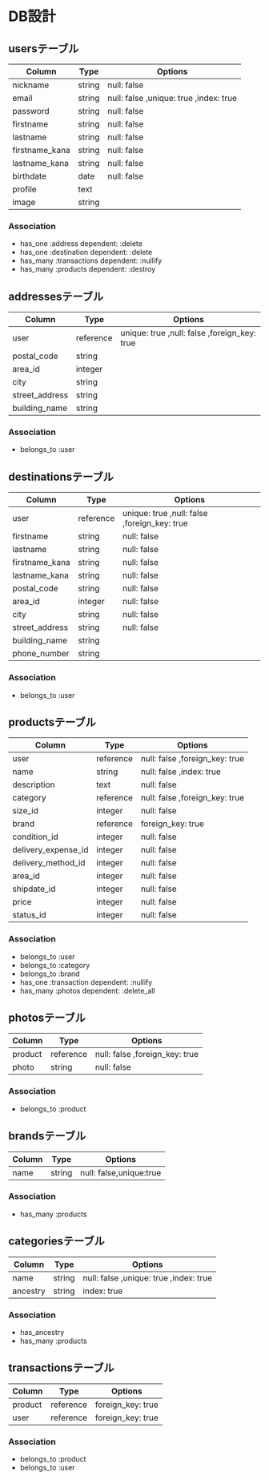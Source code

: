 # DB設計

## usersテーブル

|Column|Type|Options|
|------|----|-------|
|nickname|string|null: false|
|email|string|null: false ,unique: true ,index: true|
|password|string|null: false|
|firstname|string|null: false|
|lastname|string|null: false|
|firstname_kana|string|null: false|
|lastname_kana|string|null: false|
|birthdate|date|null: false|
|profile|text||
|image|string||

### Association

- has_one :address dependent: :delete
- has_one :destination dependent: :delete
- has_many :transactions dependent: :nullify
- has_many :products dependent: :destroy

## addressesテーブル

|Column|Type|Options|
|------|----|-------|
|user|reference|unique: true ,null: false ,foreign_key: true|
|postal_code|string||
|area_id|integer||
|city|string||
|street_address|string||
|building_name|string||

### Association

- belongs_to :user

## destinationsテーブル

|Column|Type|Options|
|------|----|-------|
|user|reference|unique: true ,null: false ,foreign_key: true|
|firstname|string|null: false|
|lastname|string|null: false|
|firstname_kana|string|null: false|
|lastname_kana|string|null: false|
|postal_code|string|null: false|
|area_id|integer|null: false|
|city|string|null: false|
|street_address|string|null: false|
|building_name|string||
|phone_number|string||

### Association

- belongs_to :user

## productsテーブル

|Column|Type|Options|
|------|----|-------|
|user|reference|null: false ,foreign_key: true|
|name|string|null: false ,index: true|
|description|text|null: false|
|category|reference|null: false ,foreign_key: true|
|size_id|integer|null: false|
|brand|reference|foreign_key: true|
|condition_id|integer|null: false|
|delivery_expense_id|integer|null: false|
|delivery_method_id|integer|null: false|
|area_id|integer|null: false|
|shipdate_id|integer|null: false|
|price|integer|null: false|
|status_id|integer|null: false|

### Association

- belongs_to :user
- belongs_to :category
- belongs_to :brand
- has_one :transaction dependent: :nullify
- has_many :photos dependent: :delete_all

## photosテーブル

|Column|Type|Options|
|------|----|-------|
|product|reference|null: false ,foreign_key: true|
|photo|string|null: false|

### Association

- belongs_to :product

## brandsテーブル

|Column|Type|Options|
|------|----|-------|
|name|string|null: false,unique:true|

### Association

- has_many :products

## categoriesテーブル

|Column|Type|Options|
|------|----|-------|
|name|string|null: false ,unique: true ,index: true|
|ancestry|string|index: true|

### Association

- has_ancestry
- has_many :products

## transactionsテーブル

|Column|Type|Options|
|------|----|-------|
|product|reference|foreign_key: true|
|user|reference|foreign_key: true|

### Association

- belongs_to :product
- belongs_to :user